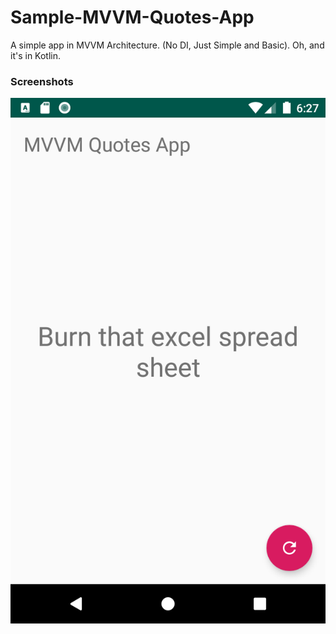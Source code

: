 # Sample-MVVM-Quotes-App
A simple app in MVVM Architecture. (No DI, Just Simple and Basic). Oh, and it's in Kotlin. 

### Screenshots 
![Screen - 1](https://github.com/NandanSatheesh/Sample-MVVM-Quotes-App/blob/master/Screenshot%201.png)

